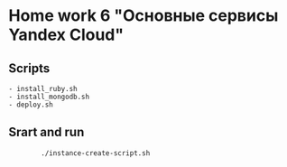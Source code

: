 # Home work 6 "Основные сервисы Yandex Cloud"

## Scripts
    - install_ruby.sh
    - install_mongodb.sh
    - deploy.sh

## Srart and run 
    
```sh
        ./instance-create-script.sh
```
    